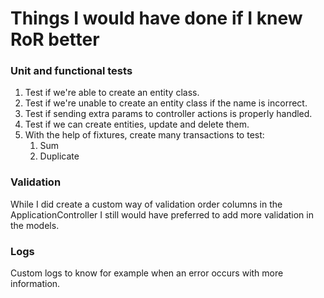 # Things I would have done if I knew RoR better

### Unit and functional tests
1. Test if we're able to create an entity class.
2. Test if we're unable to create an entity class if the name is incorrect.
3. Test if sending extra params to controller actions is properly handled.
4. Test if we can create entities, update and delete them.
5. With the help of fixtures, create many transactions to test:
   1. Sum
   2. Duplicate


### Validation
While I did create a custom way of validation order columns in the ApplicationController I still would have preferred to add more validation in the models.

### Logs
Custom logs to know for example when an error occurs with more information.
